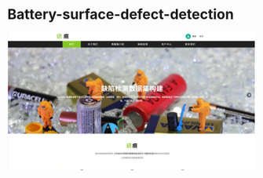 # Battery-surface-defect-detection





![8394d9a0867ce3abf4c22da7f60ab308](./8394d9a0867ce3abf4c22da7f60ab308-4880340.png)